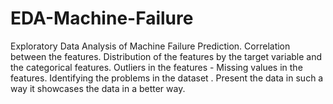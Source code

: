 # EDA-Machine-Failure
Exploratory Data Analysis of Machine Failure Prediction. 
Correlation between the features. 
Distribution of the features by the target variable and the categorical features. 
Outliers in the features - Missing values in the features. 
Identifying the problems in the dataset .
Present the data in such a way it showcases the data in a better way.

